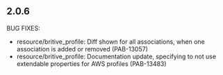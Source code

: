 ## 2.0.6

BUG FIXES:

* resource/britive_profile: Diff shown for all associations, when one association is added or removed (PAB-13057)
* resource/britive_profile: Documentation update, specifying to not use extendable properties for AWS profiles (PAB-13483)